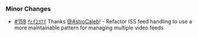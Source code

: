 
### Minor Changes

- [#158](https://github.com/SpaceDashboard/space-dashboard/pull/158) [`fcf237f`](https://github.com/SpaceDashboard/space-dashboard/commit/fcf237f7c3e4ce147c443d21791c55d8ba2d3d18) Thanks [@AstroCaleb](https://github.com/AstroCaleb)! - Refactor ISS feed handling to use a more maintainable pattern for managing multiple video feeds

